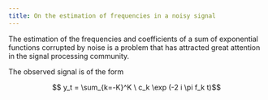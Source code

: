 ```yaml
---
title: On the estimation of frequencies in a noisy signal
---
```



The estimation of the frequencies and coefficients of a sum of exponential functions corrupted by noise is a problem that has attracted great attention in the signal processing community.

The observed signal is of the form 

$$ y_t = \sum_{k=-K}^K \ c_k \exp (-2 i \pi f_k t)$$
